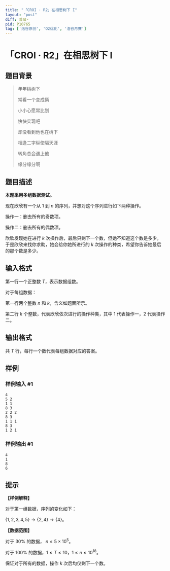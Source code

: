 ```yaml
---
title: "「CROI · R2」在相思树下 I"
layout: "post"
diff: 普及-
pid: P10765
tag: ['洛谷原创', 'O2优化', '洛谷月赛']
---
```

# 「CROI · R2」在相思树下 I
## 题目背景

>年年桃树下
>
>常看一个变成俩
>
>小小心愿常比划
>
>快快实现吧
>
>却没看到他也在树下
>
>相逢二字纵使隔天涯
>
>转角总会遇上他
>
>缘分缘分啊                                        
## 题目描述

**本题采用多组数据测试。**

现在欣欣有一个从 $1$ 到 $n$ 的序列，并想对这个序列进行如下两种操作。

操作一：删去所有的奇数项。

操作二：删去所有的偶数项。

欣欣发现她在进行 $k$ 次操作后，最后只剩下一个数，但她不知道这个数是多少，于是欣欣来找你求助，她会给你她所进行的 $k$ 次操作的种类，希望你告诉她最后的那个数是多少。
## 输入格式

第一行一个正整数 $T$，表示数据组数。

对于每组数据：

第一行两个整数 $n$ 和 $k$，含义如题面所示。

第二行 $k$ 个整数，代表欣欣依次进行的操作种类，其中 $1$ 代表操作一，$2$ 代表操作二。
## 输出格式

共 $T$ 行，每行一个数代表每组数据对应的答案。
## 样例

### 样例输入 #1
```
4
5 2
1 1
8 3
2 2 2 
8 3 
1 1 1
8 3
1 2 1
```
### 样例输出 #1
```
4
1
8
6
```
## 提示

**【样例解释】**

对于第一组数据，序列的变化如下：

$\{1,2,3,4,5\} \to \{2,4\} \to \{4\}$。

**【数据范围】**

对于 $30\%$ 的数据， $n\le 5\times10^5$。

对于 $100\%$ 的数据，$1\le T \le 10$，$1\le n\le 10^{18}$。

保证对于所有的数据，操作 $k$ 次后均仅剩下一个数。
